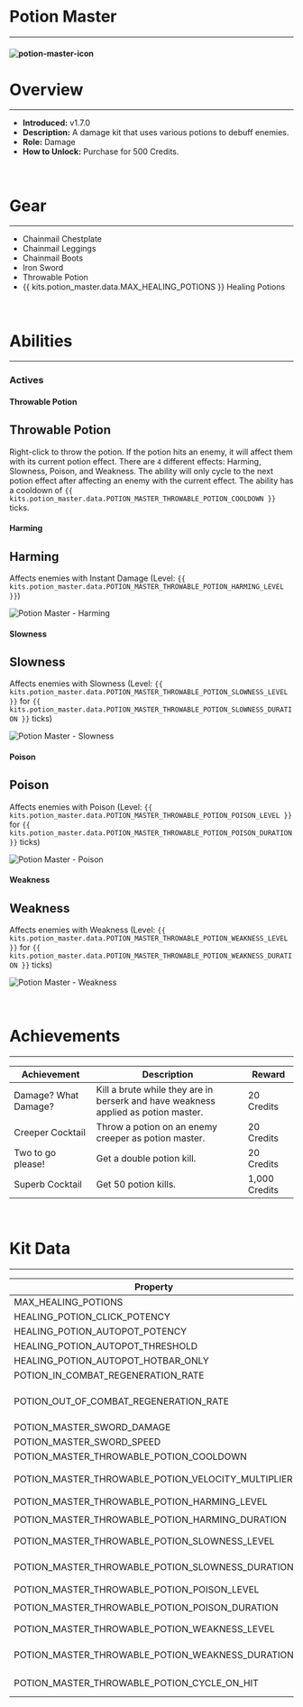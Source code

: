 # Potion Master

---

#### ![potion-master-icon](../assets/icons/kits/potion-master-icon.jpg)

# Overview

---

- **Introduced:** v1.7.0
- **Description:** A damage kit that uses various potions to debuff enemies.
- **Role:** Damage
- **How to Unlock:** Purchase for 500 Credits.

<br />

# Gear

---

- Chainmail Chestplate
- Chainmail Leggings
- Chainmail Boots
- Iron Sword
- Throwable Potion
- {{ kits.potion_master.data.MAX_HEALING_POTIONS }} Healing Potions

<br />

# Abilities

---

### Actives

<!-- tabs:start -->

#### **Throwable Potion**

## Throwable Potion

Right-click to throw the potion. If the potion hits an enemy, it will affect them with its current potion effect. There are `4` different effects: Harming, Slowness, Poison, and Weakness. The ability will only cycle to the next potion effect after affecting an enemy with the current effect. The ability has a cooldown of `{{ kits.potion_master.data.POTION_MASTER_THROWABLE_POTION_COOLDOWN }}` ticks.

<!-- tabs:start -->

#### **Harming**

## Harming

Affects enemies with Instant Damage (Level: `{{ kits.potion_master.data.POTION_MASTER_THROWABLE_POTION_HARMING_LEVEL }}`)

![Potion Master - Harming](../assets/kits/potion_master/Potion%20Master%20-%20Harming.gif)

#### **Slowness**

## Slowness

Affects enemies with Slowness (Level: `{{ kits.potion_master.data.POTION_MASTER_THROWABLE_POTION_SLOWNESS_LEVEL }}` for `{{ kits.potion_master.data.POTION_MASTER_THROWABLE_POTION_SLOWNESS_DURATION }}` ticks)

![Potion Master - Slowness](../assets/kits/potion_master/Potion%20Master%20-%20Slowness.gif)

#### **Poison**

## Poison

Affects enemies with Poison (Level: `{{ kits.potion_master.data.POTION_MASTER_THROWABLE_POTION_POISON_LEVEL }}` for `{{ kits.potion_master.data.POTION_MASTER_THROWABLE_POTION_POISON_DURATION }}` ticks)

![Potion Master - Poison](../assets/kits/potion_master/Potion%20Master%20-%20Poison.gif)

#### **Weakness**

## Weakness

Affects enemies with Weakness (Level: `{{ kits.potion_master.data.POTION_MASTER_THROWABLE_POTION_WEAKNESS_LEVEL }}` for `{{ kits.potion_master.data.POTION_MASTER_THROWABLE_POTION_WEAKNESS_DURATION }}` ticks)

![Potion Master - Weakness](../assets/kits/potion_master/Potion%20Master%20-%20Weakness.gif)

<!-- tabs:end -->
<!-- tabs:end -->

<br />

# Achievements

---

<!-- prettier-ignore -->
| Achievement | Description | Reward |
| ----------- | ----------- | ------ |
| Damage? What Damage? | Kill a brute while they are in berserk and have weakness applied as potion master. | 20 Credits |
| Creeper Cocktail | Throw a potion on an enemy creeper as potion master. | 20 Credits |
| Two to go please! | Get a double potion kill. | 20 Credits |
| Superb Cocktail | Get 50 potion kills. | 1,000 Credits |

<br />

# Kit Data

---

<!-- prettier-ignore -->
| Property | Value | Description |
|----------|-------|-------------|
| MAX_HEALING_POTIONS | `{{ kits.potion_master.data.MAX_HEALING_POTIONS }}` | {{ kitDataSharedDescriptions.MAX_HEALING_POTIONS }} |
| HEALING_POTION_CLICK_POTENCY | `{{ kits._shared.data.HEALING_POTION_CLICK_POTENCY }}` | {{ kitDataSharedDescriptions.HEALING_POTION_CLICK_POTENCY }} |
| HEALING_POTION_AUTOPOT_POTENCY | `{{ kits._shared.data.HEALING_POTION_AUTOPOT_POTENCY }}` | {{ kitDataSharedDescriptions.HEALING_POTION_AUTOPOT_POTENCY }} |
| HEALING_POTION_AUTOPOT_THRESHOLD | `{{ kits._shared.data.HEALING_POTION_AUTOPOT_THRESHOLD }}` | {{ kitDataSharedDescriptions.HEALING_POTION_AUTOPOT_THRESHOLD }} |
| HEALING_POTION_AUTOPOT_HOTBAR_ONLY | `{{ kits._shared.data.HEALING_POTION_AUTOPOT_HOTBAR_ONLY }}` | {{ kitDataSharedDescriptions.HEALING_POTION_AUTOPOT_HOTBAR_ONLY }} |
| POTION_IN_COMBAT_REGENERATION_RATE | `{{ kits._shared.data.POTION_IN_COMBAT_REGENERATION_RATE }}` | {{ kitDataSharedDescriptions.POTION_IN_COMBAT_REGENERATION_RATE }} |
| POTION_OUT_OF_COMBAT_REGENERATION_RATE | `{{ kits._shared.data.POTION_OUT_OF_COMBAT_REGENERATION_RATE }}` | {{ kitDataSharedDescriptions.POTION_OUT_OF_COMBAT_REGENERATION_RATE }} |
| POTION_MASTER_SWORD_DAMAGE | `{{ kits.potion_master.data.POTION_MASTER_SWORD_DAMAGE }}` | The base damage of the sword. |
| POTION_MASTER_SWORD_SPEED | `{{ kits.potion_master.data.POTION_MASTER_SWORD_SPEED }}` | The base speed of the sword. |
| POTION_MASTER_THROWABLE_POTION_COOLDOWN | `{{ kits.potion_master.data.POTION_MASTER_THROWABLE_POTION_COOLDOWN }}` | The cooldown, in ticks, of the throwable potion ability. |
| POTION_MASTER_THROWABLE_POTION_VELOCITY_MULTIPLIER | `{{ kits.potion_master.data.POTION_MASTER_THROWABLE_POTION_VELOCITY_MULTIPLIER }}` | The velocity multiplier for throwing potions. |
| POTION_MASTER_THROWABLE_POTION_HARMING_LEVEL | `{{ kits.potion_master.data.POTION_MASTER_THROWABLE_POTION_HARMING_LEVEL }}` | The level of the harming effect. |
| POTION_MASTER_THROWABLE_POTION_HARMING_DURATION | `{{ kits.potion_master.data.POTION_MASTER_THROWABLE_POTION_HARMING_DURATION }}` | The duration, in ticks, of the harming effect. |
| POTION_MASTER_THROWABLE_POTION_SLOWNESS_LEVEL | `{{ kits.potion_master.data.POTION_MASTER_THROWABLE_POTION_SLOWNESS_LEVEL }}` | The level of the slowness effect. |
| POTION_MASTER_THROWABLE_POTION_SLOWNESS_DURATION | `{{ kits.potion_master.data.POTION_MASTER_THROWABLE_POTION_SLOWNESS_DURATION }}` | The duration, in ticks, of the slowness effect. |
| POTION_MASTER_THROWABLE_POTION_POISON_LEVEL | `{{ kits.potion_master.data.POTION_MASTER_THROWABLE_POTION_POISON_LEVEL }}` | The level of the poison effect. |
| POTION_MASTER_THROWABLE_POTION_POISON_DURATION | `{{ kits.potion_master.data.POTION_MASTER_THROWABLE_POTION_POISON_DURATION }}` | The duration, in ticks, of the poison effect. |
| POTION_MASTER_THROWABLE_POTION_WEAKNESS_LEVEL | `{{ kits.potion_master.data.POTION_MASTER_THROWABLE_POTION_WEAKNESS_LEVEL }}` | The level of the weakness effect. |
| POTION_MASTER_THROWABLE_POTION_WEAKNESS_DURATION | `{{ kits.potion_master.data.POTION_MASTER_THROWABLE_POTION_WEAKNESS_DURATION }}` | The duration, in ticks, of the weakness effect. |
| POTION_MASTER_THROWABLE_POTION_CYCLE_ON_HIT | `{{ kits.potion_master.data.POTION_MASTER_THROWABLE_POTION_CYCLE_ON_HIT }}` | If the throwable potion ability should cycle to the next effect only after hitting an enemy. |
